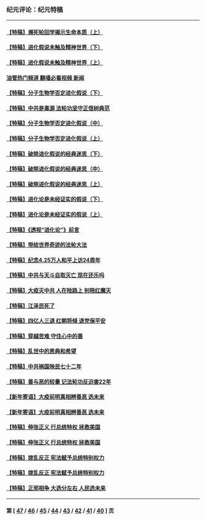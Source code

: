 ### 纪元评论：纪元特稿
---
#### [【特稿】濒死轮回学揭示生命本质（上）](../../pages/nsc424/n14056006.md?09080330) 
#### [【特稿】进化假说未触及精神世界（下）](../../pages/nsc424/n14048707.md?09080330) 
#### [【特稿】进化假说未触及精神世界（上）](../../pages/nsc424/n14042113.md?09080330) 
#### [油管热门频道 翻墙必看视频 新闻](ok?09080330)
#### [【特稿】分子生物学否定进化假说（下）](../../pages/nsc424/n14038267.md?09080330) 
#### [【特稿】中共是毒源 法轮功坚守正信树典范](../../pages/nsc424/n14037281.md?09080330) 
#### [【特稿】分子生物学否定进化假说（中）](../../pages/nsc424/n14035548.md?09080330) 
#### [【特稿】分子生物学否定进化假说（上）](../../pages/nsc424/n14032398.md?09080330) 
#### [【特稿】破除进化假说的经典迷思（下）](../../pages/nsc424/n14029015.md?09080330) 
#### [【特稿】破除进化假说的经典迷思（中）](../../pages/nsc424/n14027341.md?09080330) 
#### [【特稿】破除进化假说的经典迷思（上）](../../pages/nsc424/n14024749.md?09080330) 
#### [【特稿】进化论是未经证实的假说（下）](../../pages/nsc424/n14022170.md?09080330) 
#### [【特稿】进化论是未经证实的假说（上）](../../pages/nsc424/n14020737.md?09080330) 
#### [【特稿】《透视“进化论”》前言](../../pages/nsc424/n14019941.md?09080330) 
#### [【特稿】带给世界奇迹的法轮大法](../../pages/nsc424/n13994132.md?09080330) 
#### [【特稿】纪念4.25万人和平上访24周年](../../pages/nsc424/n13980883.md?09080330) 
#### [【特稿】中共与天斗自取灭亡 现在还乐吗](../../pages/nsc424/n13897482.md?09080330) 
#### [【特稿】大疫灭中共 人在险路上 别陪红魔灭](../../pages/nsc424/n13890697.md?09080330) 
#### [【特稿】江泽民死了](../../pages/nsc424/n13876300.md?09080330) 
#### [【特稿】四亿人三退 红朝将倾 退党保平安](../../pages/nsc424/n13794378.md?09080330) 
#### [【特稿】穿越苦难 守住心中的善](../../pages/nsc424/n13784979.md?09080330) 
#### [【特稿】乱世中的恩典和希望](../../pages/nsc424/n13734687.md?09080330) 
#### [【特稿】中共祸国殃民七十二年](../../pages/nsc424/n13272607.md?09080330) 
#### [【特稿】善与恶的较量 记法轮功反迫害22年](../../pages/nsc424/n13086597.md?09080330) 
#### [【新年寄语】大疫前明真相辨善恶 选未来](../../pages/nsc424/n12660855.md?09080330) 
#### [【新年寄语】大疫前明真相辨善恶 选未来](../../pages/nsc424/n12660855.md?09080330) 
#### [【特稿】伸张正义 行总统特权 拯救美国](../../pages/nsc424/n12616806.md?09080330) 
#### [【特稿】伸张正义 行总统特权 拯救美国](../../pages/nsc424/n12616806.md?09080330) 
#### [【特稿】拨乱反正 宪法赋予总统特别权力](../../pages/nsc424/n12598306.md?09080330) 
#### [【特稿】拨乱反正 宪法赋予总统特别权力](../../pages/nsc424/n12598306.md?09080330) 
#### [【特稿】正邪相争 大选分左右 人民选未来](../../pages/nsc424/n12545208.md?09080330) 

---
#### 第 [ [47](./47.md?09080330) / [46](./46.md?09080330) / [45](./45.md?09080330) / [44](./44.md?09080330) / [43](./43.md?09080330) / [42](./42.md?09080330) / [41](./41.md?09080330) / [40](./40.md?09080330) ] 页
